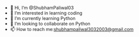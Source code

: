 - 👋 Hi, I’m @ShubhamPaliwal03
- 👀 I’m interested in learning coding
- 🌱 I’m currently learning Python
- 💞️ I’m looking to collaborate on Python
- 📫 How to reach me:shubhampaliwal3032003@gmail.com

<!---
ShubhamPaliwal03/ShubhamPaliwal03 is a ✨ special ✨ repository because its `README.md` (this file) appears on your GitHub profile.
You can click the Preview link to take a look at your changes.
--->
